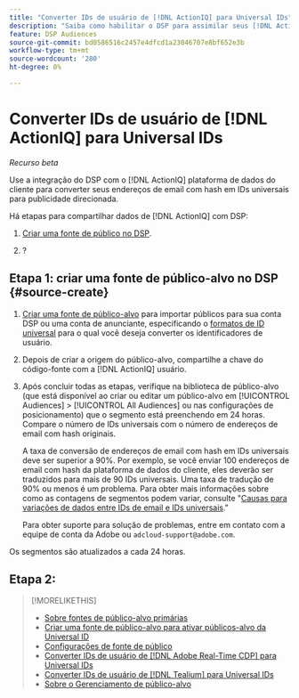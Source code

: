 ```yaml
---
title: "Converter IDs de usuário de [!DNL ActionIQ] para Universal IDs"
description: "Saiba como habilitar o DSP para assimilar seus [!DNL ActionIQ] segmentos primários."
feature: DSP Audiences
source-git-commit: bd0586516c2457e4dfcd1a23046707e8bf652e3b
workflow-type: tm+mt
source-wordcount: '280'
ht-degree: 0%

---
```


# Converter IDs de usuário de [!DNL ActionIQ] para Universal IDs

*Recurso beta*

Use a integração do DSP com o [!DNL ActionIQ] plataforma de dados do cliente para converter seus endereços de email com hash em IDs universais para publicidade direcionada.

Há <!-- NN --> etapas para compartilhar dados de [!DNL ActionIQ] com DSP:

1. [Criar uma fonte de público no DSP](#source-create).

1. ?

## Etapa 1: criar uma fonte de público-alvo no DSP {#source-create}

1. [Criar uma fonte de público-alvo](source-create.md) para importar públicos para sua conta DSP ou uma conta de anunciante, especificando o [formatos de ID universal](source-about.md) para o qual você deseja converter os identificadores de usuário.

1. Depois de criar a origem do público-alvo, compartilhe a chave do código-fonte com a [!DNL ActionIQ] usuário.

1. Após concluir todas as etapas, verifique na biblioteca de público-alvo (que está disponível ao criar ou editar um público-alvo em [!UICONTROL Audiences] > [!UICONTROL All Audiences] ou nas configurações de posicionamento) que o segmento está preenchendo em 24 horas. Compare o número de IDs universais com o número de endereços de email com hash originais.

   A taxa de conversão de endereços de email com hash em IDs universais deve ser superior a 90%. Por exemplo, se você enviar 100 endereços de email com hash da plataforma de dados do cliente, eles deverão ser traduzidos para mais de 90 IDs universais. Uma taxa de tradução de 90% ou menos é um problema. Para obter mais informações sobre como as contagens de segmentos podem variar, consulte &quot;[Causas para variações de dados entre IDs de email e IDs universais](#universal-ids-data-variances).&quot;

   Para obter suporte para solução de problemas, entre em contato com a equipe de conta da Adobe ou `adcloud-support@adobe.com`.

Os segmentos são atualizados a cada 24 horas.

## Etapa 2:

>[!MORELIKETHIS]
>
>* [Sobre fontes de público-alvo primárias](/help/dsp/audiences/sources/source-about.md)
>* [Criar uma fonte de público-alvo para ativar públicos-alvo da Universal ID](source-create.md)
>* [Configurações de fonte de público](source-settings.md)
>* [Converter IDs de usuário de [!DNL Adobe Real-Time CDP] para Universal IDs](/help/dsp/audiences/sources/source-adobe-rtcdp.md)
>* [Converter IDs de usuário de [!DNL Tealium] para Universal IDs](/help/dsp/audiences/sources/source-tealium.md)
>* [Sobre o Gerenciamento de público-alvo](/help/dsp/audiences/audience-about.md)

<!--
>* [Convert User IDs from [!DNL Optimizely] to Universal IDs](/help/dsp/audiences/sources/source-optimizely.md)
-->
